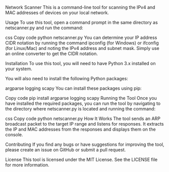 Network Scanner
This is a command-line tool for scanning the IPv4 and MAC addresses of devices on your local network.

Usage
To use this tool, open a command prompt in the same directory as netscanner.py and run the command:

css
Copy code
python netscanner.py <IP address in CIDR notation>
You can determine your IP address CIDR notation by running the command ipconfig (for Windows) or ifconfig (for Linux/Mac) and noting the IPv4 address and subnet mask. Simply use an online converter to get the CIDR notation.

Installation
To use this tool, you will need to have Python 3.x installed on your system.

You will also need to install the following Python packages:

argparse
logging
scapy
You can install these packages using pip:

Copy code
pip install argparse logging scapy
Running the Tool
Once you have installed the required packages, you can run the tool by navigating to the directory where netscanner.py is located and running the command:

css
Copy code
python netscanner.py <IP address in CIDR notation>
How It Works
The tool sends an ARP broadcast packet to the target IP range and listens for responses. It extracts the IP and MAC addresses from the responses and displays them on the console.

Contributing
If you find any bugs or have suggestions for improving the tool, please create an issue on GitHub or submit a pull request.

License
This tool is licensed under the MIT License. See the LICENSE file for more information.
